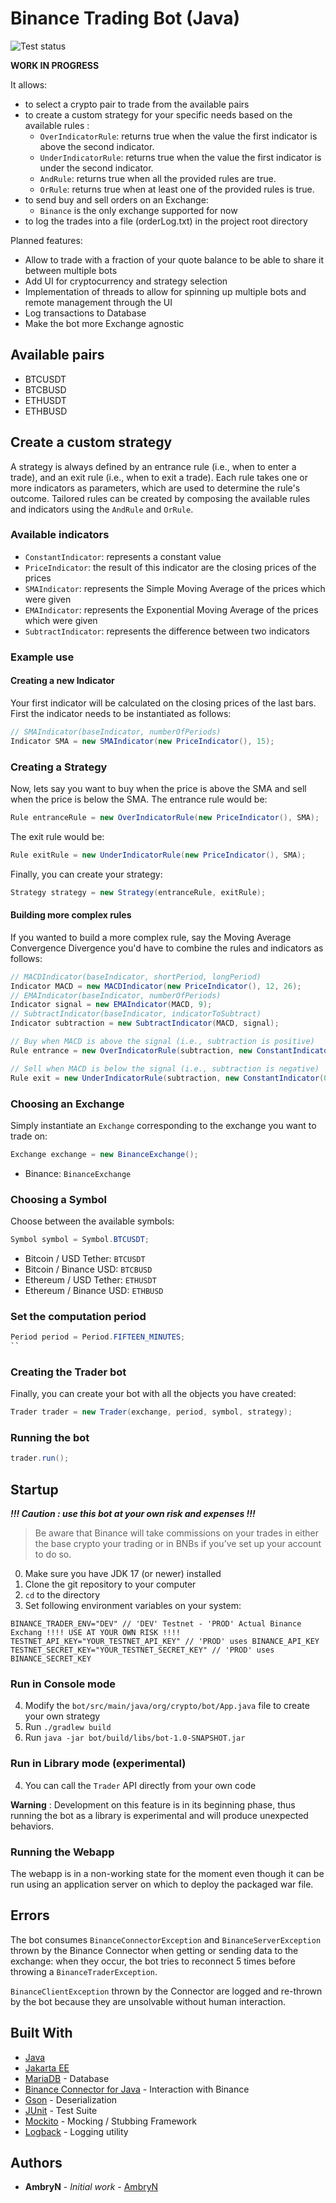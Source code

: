 # Binance Trading Bot (Java)

![Test status](https://github.com/AmbryN/binance-trader-java/actions/workflows/tests.yml/badge.svg)

**WORK IN PROGRESS**

It allows:
* to select a crypto pair to trade from the available pairs
* to create a custom strategy for your specific needs based on the available rules :
  * `OverIndicatorRule`: returns true when the value the first indicator is above the second indicator.
  * `UnderIndicatorRule`: returns true when the value the first indicator is under the second indicator.
  * `AndRule`: returns true when all the provided rules are true.
  * `OrRule`: returns true when at least one of the provided rules is true.
* to send buy and sell orders on an Exchange:
    * `Binance` is the only exchange supported for now
* to log the trades into a file (orderLog.txt) in the project root directory

Planned features:
* Allow to trade with a fraction of your quote balance to be able to share it between multiple bots
* Add UI for cryptocurrency and strategy selection
* Implementation of threads to allow for spinning up multiple bots and remote management 
through the UI
* Log transactions to Database
* Make the bot more Exchange agnostic

## Available pairs
- BTCUSDT
- BTCBUSD
- ETHUSDT
- ETHBUSD

## Create a custom strategy
A strategy is always defined by an entrance rule (i.e., when to enter a trade), and an exit rule 
(i.e., when to exit a trade).
Each rule takes one or more indicators as parameters, which are used to determine the rule's outcome.
Tailored rules can be created by composing the available rules and indicators using the `AndRule` and `OrRule`.

### Available indicators
- `ConstantIndicator`: represents a constant value
- `PriceIndicator`: the result of this indicator are the closing prices of the prices
- `SMAIndicator`: represents the Simple Moving Average of the prices which were given
- `EMAIndicator`: represents the Exponential Moving Average of the prices which were given
- `SubtractIndicator`: represents the difference between two indicators

### Example use

#### Creating a new Indicator
Your first indicator will be calculated on the closing prices of the last bars.
First the indicator needs to be instantiated as follows:
```java
// SMAIndicator(baseIndicator, numberOfPeriods)
Indicator SMA = new SMAIndicator(new PriceIndicator(), 15); 
```

### Creating a Strategy
Now, lets say you want to buy when the price is above the SMA and sell when the price is below the SMA.
The entrance rule would be:
```java
Rule entranceRule = new OverIndicatorRule(new PriceIndicator(), SMA);
```
The exit rule would be:
```java
Rule exitRule = new UnderIndicatorRule(new PriceIndicator(), SMA);
```
Finally, you can create your strategy:
```java
Strategy strategy = new Strategy(entranceRule, exitRule);
```

#### Building more complex rules
If you wanted to build a more complex rule, say the Moving Average Convergence Divergence
you'd have to combine the rules and indicators as follows:
```java
// MACDIndicator(baseIndicator, shortPeriod, longPeriod)
Indicator MACD = new MACDIndicator(new PriceIndicator(), 12, 26); 
// EMAIndicator(baseIndicator, numberOfPeriods)
Indicator signal = new EMAIndicator(MACD, 9);
// SubtractIndicator(baseIndicator, indicatorToSubtract)
Indicator subtraction = new SubtractIndicator(MACD, signal);

// Buy when MACD is above the signal (i.e., subtraction is positive)
Rule entrance = new OverIndicatorRule(subtraction, new ConstantIndicator(0));

// Sell when MACD is below the signal (i.e., subtraction is negative)
Rule exit = new UnderIndicatorRule(subtraction, new ConstantIndicator(0));
```

### Choosing an Exchange
Simply instantiate an `Exchange` corresponding to the exchange you want to trade on:
```java
Exchange exchange = new BinanceExchange();
```

- Binance: `BinanceExchange`

### Choosing a Symbol
Choose between the available symbols:
```java
Symbol symbol = Symbol.BTCUSDT;
```

- Bitcoin / USD Tether: `BTCUSDT`
- Bitcoin / Binance USD: `BTCBUSD`
- Ethereum / USD Tether: `ETHUSDT`
- Ethereum / Binance USD: `ETHBUSD`

### Set the computation period
```java
Period period = Period.FIFTEEN_MINUTES;
``
```

### Creating the Trader bot
Finally, you can create your bot with all the objects you have created:
```java
Trader trader = new Trader(exchange, period, symbol, strategy);
```

### Running the bot
```java
trader.run();
```

## Startup

***!!! Caution : use this bot at your own risk and expenses !!!***
> Be aware that Binance will take commissions on your trades in either 
> the base crypto your trading or in BNBs if you’ve set up your account 
> to do so.
0) Make sure you have JDK 17 (or newer) installed
1) Clone the git repository to your computer 
2) `cd` to the directory
3) Set following environment variables on your system:
```
BINANCE_TRADER_ENV="DEV" // 'DEV' Testnet - 'PROD' Actual Binance Exchang !!!! USE AT YOUR OWN RISK !!!!
TESTNET_API_KEY="YOUR_TESTNET_API_KEY" // 'PROD' uses BINANCE_API_KEY
TESTNET_SECRET_KEY="YOUR_TESTNET_SECRET_KEY" // 'PROD' uses BINANCE_SECRET_KEY
```




### Run in Console mode
4) Modify the `bot/src/main/java/org/crypto/bot/App.java` file to create your own strategy
5) Run `./gradlew build`
6) Run `java -jar bot/build/libs/bot-1.0-SNAPSHOT.jar`

### Run in Library mode (experimental)
4) You can call the `Trader` API directly from your own code

**Warning** : Development on this feature is in its beginning phase, 
thus running the bot as a library is experimental and will produce unexpected behaviors.

### Running the Webapp
The webapp is in a non-working state for the moment even though
it can be run using an application server on which to deploy the packaged war file.

## Errors

The bot consumes `BinanceConnectorException` and `BinanceServerException` thrown by the Binance Connector when getting
or sending data to the exchange: when they occur, the bot tries to reconnect 5 times before throwing a 
`BinanceTraderException`.

`BinanceClientException` thrown by the Connector are logged and re-thrown by the bot because they are 
unsolvable without human interaction.

## Built With

* [Java](https://www.java.com/)
* [Jakarta EE](https://jakarta.ee)
* [MariaDB](https://mariadb.org/) - Database
* [Binance Connector for Java](https://github.com/binance/binance-connector-java) - Interaction with Binance
* [Gson](https://github.com/google/gson) - Deserialization
* [JUnit](https://junit.org/junit4/) - Test Suite
* [Mockito](https://site.mockito.org/) - Mocking / Stubbing Framework
* [Logback](https://github.com/qos-ch/logback) - Logging utility

## Authors

* **AmbryN** - *Initial work* - [AmbryN](https://github.com/AmbryN)